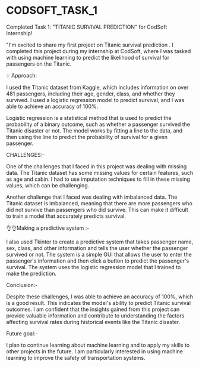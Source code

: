 # CODSOFT_TASK_1

Completed Task 1: "TITANIC SURVIVAL PREDICTION" for CodSoft Internship!

"I'm excited to share my first project on Titanic survival prediction . I completed this project during my internship at CodSoft, where I was tasked with using machine learning to predict the likelihood of survival for passengers on the Titanic.

💡 Approach:

I used the Titanic dataset from Kaggle, which includes information on over 481 passengers, including their age, gender, class, and whether they survived. I used a logistic regression model to predict survival, and I was able to achieve an accuracy of 100%.

Logistic regression is a statistical method that is used to predict the probability of a binary outcome, such as whether a passenger survived the Titanic disaster or not. The model works by fitting a line to the data, and then using the line to predict the probability of survival for a given passenger.

CHALLENGES:-

One of the challenges that I faced in this project was dealing with missing data. The Titanic dataset has some missing values for certain features, such as age and cabin. I had to use imputation techniques to fill in these missing values, which can be challenging.

Another challenge that I faced was dealing with imbalanced data. The Titanic dataset is imbalanced, meaning that there are more passengers who did not survive than passengers who did survive. This can make it difficult to train a model that accurately predicts survival.

👌👌Making a predictive system :-

I also used Tkinter to create a predictive system that takes passenger name, sex, class, and other information and tells the user whether the passenger survived or not. The system is a simple GUI that allows the user to enter the passenger's information and then click a button to predict the passenger's survival. The system uses the logistic regression model that I trained to make the prediction.

Conclusion:-

Despite these challenges, I was able to achieve an accuracy of 100%, which is a good result. This indicates the model's ability to predict Titanic survival outcomes. I am confident that the insights gained from this project can provide valuable information and contribute to understanding the factors affecting survival rates during historical events like the Titanic disaster.

Future goal:-

I plan to continue learning about machine learning and to apply my skills to other projects in the future. I am particularly interested in using machine learning to improve the safety of transportation systems.

